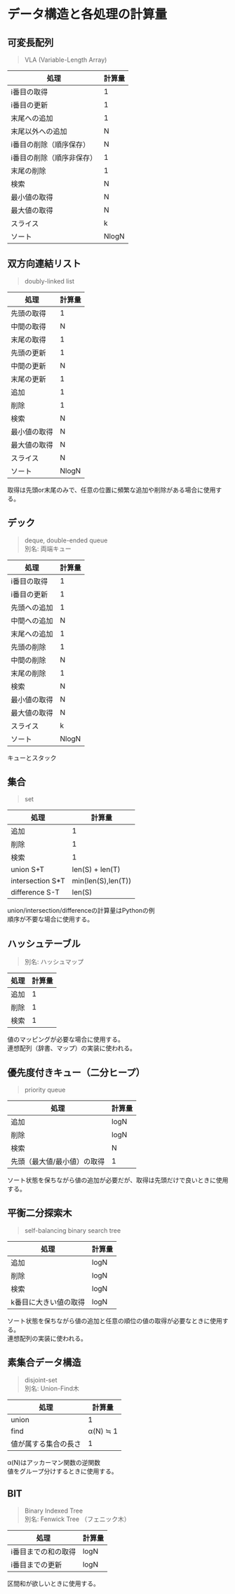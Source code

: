 # データ構造と各処理の計算量

## 可変長配列

> VLA (Variable-Length Array)

| 処理 | 計算量 |
| --- | --- |
| i番目の取得 | 1 |
| i番目の更新 | 1 |
| 末尾への追加 | 1 |
| 末尾以外への追加 | N |
| i番目の削除（順序保存） | N |
| i番目の削除（順序非保存） | 1 |
| 末尾の削除 | 1 |
| 検索 | N |
| 最小値の取得 | N |
| 最大値の取得 | N |
| スライス | k |
| ソート | NlogN |


## 双方向連結リスト

> doubly-linked list

| 処理 | 計算量 |
| --- | --- |
| 先頭の取得 | 1 |
| 中間の取得 | N |
| 末尾の取得 | 1 |
| 先頭の更新 | 1 |
| 中間の更新 | N |
| 末尾の更新 | 1 |
| 追加 | 1 |
| 削除 | 1 |
| 検索 | N |
| 最小値の取得 | N |
| 最大値の取得 | N |
| スライス | N |
| ソート | NlogN |

取得は先頭or末尾のみで、任意の位置に頻繁な追加や削除がある場合に使用する。


## デック

> deque, double-ended queue  
> 別名: 両端キュー

| 処理 | 計算量 |
| --- | --- |
| i番目の取得 | 1 |
| i番目の更新 | 1 |
| 先頭への追加 | 1 |
| 中間への追加 | N |
| 末尾への追加 | 1 |
| 先頭の削除 | 1 |
| 中間の削除 | N |
| 末尾の削除 | 1 |
| 検索 | N |
| 最小値の取得 | N |
| 最大値の取得 | N |
| スライス | k |
| ソート | NlogN |

キューとスタック


## 集合

> set

| 処理 | 計算量 |
| --- | --- |
| 追加 | 1 |
| 削除 | 1 |
| 検索 | 1 |
| union S+T | len(S) + len(T) |
| intersection S*T | min(len(S),len(T)) |
| difference S-T | len(S) |

union/intersection/differenceの計算量はPythonの例  
順序が不要な場合に使用する。


## ハッシュテーブル

> 別名: ハッシュマップ

| 処理 | 計算量 |
| --- | --- |
| 追加 | 1 |
| 削除 | 1 |
| 検索 | 1 |

値のマッピングが必要な場合に使用する。  
連想配列（辞書、マップ）の実装に使われる。


## 優先度付きキュー（二分ヒープ）

> priority queue

| 処理 | 計算量 |
| --- | --- |
| 追加 | logN |
| 削除 | logN |
| 検索 | N |
| 先頭（最大値/最小値）の取得 | 1 |

ソート状態を保ちながら値の追加が必要だが、取得は先頭だけで良いときに使用する。


## 平衡二分探索木

> self-balancing binary search tree

| 処理 | 計算量 |
| --- | --- |
| 追加 | logN |
| 削除 | logN |
| 検索 | logN |
| k番目に大きい値の取得 | logN |

ソート状態を保ちながら値の追加と任意の順位の値の取得が必要なときに使用する。  
連想配列の実装に使われる。


## 素集合データ構造 

> disjoint-set  
> 別名: Union-Find木

| 処理 | 計算量 |
| --- | --- |
| union | 1 |
| find | α(N) ≒ 1 |
| 値が属する集合の長さ | 1 |

α(N)はアッカーマン関数の逆関数  
値をグループ分けするときに使用する。


## BIT

> Binary Indexed Tree  
> 別名: Fenwick Tree （フェニック木）

| 処理 | 計算量 |
| --- | --- |
| i番目までの和の取得 | logN |
| i番目までの更新 | logN |

区間和が欲しいときに使用する。
